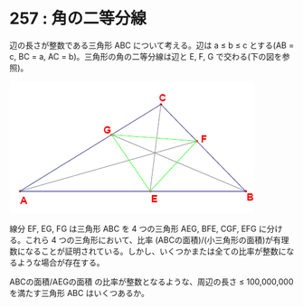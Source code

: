 # 257 : 角の二等分線

辺の長さが整数である三角形 ABC について考える。辺は a ≤ b ≤ c とする\(AB = c, BC = a, AC = b\)。三角形の角の二等分線は辺と E, F, G で交わる\(下の図を参照\)。

![](../../.gitbook/assets/image%20%2810%29.png)

線分 EF, EG, FG は三角形 ABC を 4 つの三角形 AEG, BFE, CGF, EFG に分ける。これら 4 つの三角形において、比率 \(ABCの面積\)/\(小三角形の面積\)が有理数になることが証明されている。しかし、いくつかまたは全ての比率が整数になるような場合が存在する。

ABCの面積/AEGの面積 の比率が整数となるような、周辺の長さ ≤ 100,000,000 を満たす三角形 ABC はいくつあるか。

